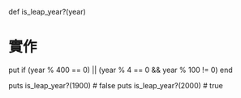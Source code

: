 def is_leap_year?(year)
  # 實作
  put if (year % 400 == 0) || (year % 4 == 0 && year % 100 != 0)
end

puts is_leap_year?(1900)   # false
puts is_leap_year?(2000)   # true
